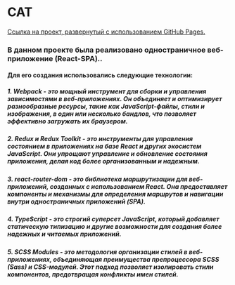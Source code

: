 # CAT

[Ссылка на проект, развернутый с использованием GitHub Pages.](https://dishchetinkina.github.io/CAT/)

### В данном проекте была реализовано одностраничное веб-приложение (React-SPA).. 

#### Для его создания использовались следующие технологии:

##### 1. **Webpack** - это мощный инструмент для сборки и управления зависимостями в веб-приложениях. Он объединяет и оптимизирует разнообразные ресурсы, такие как JavaScript-файлы, стили и изображения, в один или несколько бандлов, что позволяет эффективно загружать их браузером.

##### 2. **Redux и Redux Toolkit** - это инструменты для управления состоянием в приложениях на базе React и других экосистем JavaScript. Они упрощают управление и обновление состояния приложения, делая код более организованным и надежным.

##### 3. **react-router-dom** - это библиотека маршрутизации для веб-приложений, созданных с использованием React. Она предоставляет компоненты и механизмы для определения маршрутов и навигации внутри одностраничных приложений (SPA).

##### 4. **TypeScript** - это строгий суперсет JavaScript, который добавляет статическую типизацию и другие возможности для создания более надежных и читаемых приложений.

##### 5. **SCSS Modules** - это методология организации стилей в веб-приложениях, объединяющая преимущества препроцессора SCSS (Sass) и CSS-модулей. Этот подход позволяет изолировать стили компонентов, предотвращая конфликты имен стилей.